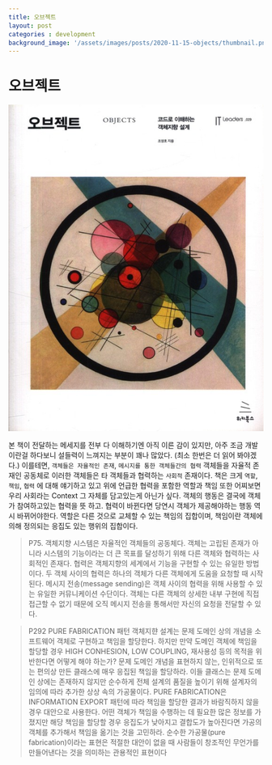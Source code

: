 ```yaml
---
title: 오브젝트
layout: post
categories : development
background_image: '/assets/images/posts/2020-11-15-objects/thumbnail.png'
---
```


# 오브젝트

![](/assets/images/posts/2020-11-15-objects/thumbnail.png)

본 책이 전달하는 메세지를 전부 다 이해하기엔 아직 이른 감이 있지만, 아주 조금 개발이란걸 하다보니 설들력이 느껴지는 부분이 꽤나 많았다. (최소 한번은 더 읽어 봐야겠다.)
이를테면,  `객체들은 자율적인 존재`, `메시지를 통한 객체들간의 협력` 객체들을 자율적 존재인 공동체로 이러한 객체들은 타 객체들과 협력하는 `사회적` 존재이다.
책은 크게 `역할`, `책임`, `협력` 에 대해 얘기하고 있고 위에 언급한 협력을 포함한 역할과 책임 또한 어찌보면 우리 사회라는 Context 그 자체를 담고있는게 아닌가 싶다.
객체의 행동은 결국에 객체가 참여하고있는 협력을 뜻 하고. 협력이 바뀐다면 당연시 객체가 제공해야하는 행동 역시 바뀌어야한다.
역할은 다른 것으로 교체할 수 있는 책임의 집합이며, 책임이란 객체에 의해 정의되는 응집도 있는 행위의 집합이다.

> P75. 객체지향 시스템은 자율적인 객체들의 공동체다. 객체는 고립된 존재가 아니라 시스템의 기능이라는 더 큰 목표를 달성하기 위해 다른 객체와 협력하는 사회적인 존재다. 협력은 객체지향의 세계에서 기능을 구현할 수 있는 유일한 방법이다. 두 객체 사이의 협력은 하나의 객체가 다른 객체에게 도움을 요청할 때 시작된다. 메시지 전송(message sending)은 객체 사이의 협력을 위해 사용할 수 있는 유일한 커뮤니케이션 수단이다. 객체는 다른 객체의 상세한 내부 구현에 직접 접근할 수 없기 때문에 오직 메시지 전송을 통해서만 자신의 요청을 전달할 수 있다. 
       
> P292 PURE FABRICATION 패턴 객체지햔 설계는 문제 도메인 상의 개념을 소프트웨어 객체로 구현하고 책임을 할당한다. 하지만 만약 도메인 객체에 책임을 할당할 경우 HIGH CONHESION, LOW COUPLING, 재사용성 등의 목적을 위반한다면 어떻게 해야 하는가? 문제 도메인 개념을 표현하지 않는, 인위적으로 또는 편의상 만든 클래스에 매우 응집된 책임을 할당하라. 이들 클래스는 문제 도메인 상에는 존재하지 않지만 순수하게 전체 설계의 품질을 높이기 위해 설계자의 임의에 따라 추가한 상상 속의 가공물이다.
PURE FABRICATION은 INFORMATION EXPORT 패턴에 따라 책임을 할당한 결과가 바람직하지 않을 경우 대안으로 사용한다. 어떤 객체가 책임을 수행하는 데 필요한 많은 정보를 가졌지만 해당 책임을 할당할 경우 응집도가 낮아지고 결합도가 높아진다면 가공의 객체를 추가해서 책임을 옮기는 것을 고민하라. 순수한 가공물(pure fabrication)이라는 표현은 적절한 대안이 없을 때 사람들이 창조적인 무언가를 만들어낸다는 것을 의미하는 관용적인 표현이다

  




